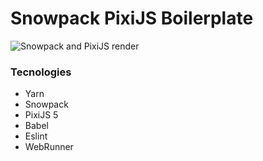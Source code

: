 # Snowpack PixiJS Boilerplate

![Snowpack and PixiJS render](https://i.imgur.com/ESBp2s7.gif)

### Tecnologies

- Yarn
- Snowpack
- PixiJS 5
- Babel
- Eslint
- WebRunner
